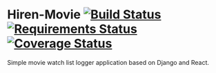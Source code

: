# Hiren-Movie [![Build Status](https://travis-ci.org/pyprism/Hiren-Movie.svg?branch=master)](https://travis-ci.org/pyprism/Hiren-Movie) [![Requirements Status](https://requires.io/github/pyprism/Hiren-Movie/requirements.svg?branch=master)](https://requires.io/github/pyprism/Hiren-Movie/requirements/?branch=master) [![Coverage Status](https://coveralls.io/repos/github/pyprism/Hiren-Movie/badge.svg?branch=master)](https://coveralls.io/github/pyprism/Hiren-Movie?branch=master)

Simple movie watch list logger application based on Django and React. 
